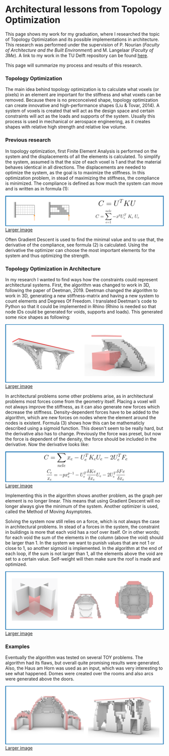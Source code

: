 # Architectural lessons from Topology Optimization

This page shows my work for my graduation, where I researched the topic of Topology Optimization and its possible implementations in architecture. This research was performed under the supervision of P. Nourian (_Faculty of Architecture and the Built Environment_) and M. Langelaar (_Faculty of 3Me_). A link to my work in the TU Delft repository can be found [here](http://resolver.tudelft.nl/uuid:5dc60528-701c-496c-90a2-a804d7a7aada).

This page will summarize my process and results of this research. 

### Topology Optimization

The main idea behind topology optimization is to calculate what voxels (or pixels) in an element are important for the stiffness and what voxels can be removed. Because there is no preconceived shape, topology optimization can create innovative and high-performance shapes (Liu & Tovar, 2014). A system of voxels is created that will act as the design space and certain constraints will act as the loads and supports of the system. Usually this process is used in mechanical or aerospace engineering, as it creates shapes with relative high strength and relative low volume.

### Previous research

In topology optimization, first Finite Element Analysis is performed on the system and the displacements of all the elements is calculated. To simplify the system, assumed is that the size of each voxel is 1 and that the material behaves identical in all directions. The displacements are needed to optimize the system, as the goal is to maximize the stiffness. In this optimization problem, in stead of maximizing the stiffness, the compliance is minimized. The compliance is defined as how much the system can move and is written as in formula (1):

![Compliance](https://github.com/RickvanDijk1/PortFolio/blob/gh-pages/assets/img/Graduation_1.png?raw=true "Project examples")
[Larger image](https://github.com/RickvanDijk1/PortFolio/blob/gh-pages/assets/img/Graduation_1.png)

Often Gradient Descent is used to find the minimal value and to use that, the derivative of the compliance, see formula (2) is calculated. Using the derivative the optimizer can choose the most important elements for the system and thus optimizing the strength. 

### Topology Optimization in Architecture

In my research I wanted to find ways how the constraints could represent architectural systems. First, the algorithm was changed to work in 3D, following the paper of Deetman, 2019. Deetman changed the algorithm to work in 3D, generating a new stiffness-matrix and having a new system to count elements and Degrees Of Freedom. I translated Deetman's code to Python so that it could be implemented in Rhino (Rhino is needed so that node IDs could be generated for voids, supports and loads). This generated some nice shapes as following:

![3D Results](https://github.com/RickvanDijk1/PortFolio/blob/gh-pages/assets/img/Graduation_2.png?raw=true "Project examples")
[Larger image](https://github.com/RickvanDijk1/PortFolio/blob/gh-pages/assets/img/Graduation_2.png)

In architectural problems some other problems arise, as in architectural problems most forces come from the geometry itself. Placing a voxel will not always improve the stiffness, as it can also generate new forces which decrease the stiffness. Density-dependent forces have to be added to the algorithm, which are new forces on nodes where the element around the nodes is existent. Formula (3) shows how this can be mathematicly described using a sigmoid function. This doesn't seem to be really hard, but the derivative also has to change. Previously the force was preset, but now the force is dependent of the density, the force should be included in the derivative. Now the derivative looks like:

![Selfweight](https://github.com/RickvanDijk1/PortFolio/blob/gh-pages/assets/img/Graduation_Self.png?raw=true "Project examples")
[Larger image](https://github.com/RickvanDijk1/PortFolio/blob/gh-pages/assets/img/Graduation_Self.png)

Implementing this in the algorithm shows another problem, as the graph per element is no longer linear. This means that using Gradient Descent will no longer always give the minimum of the system. Another optimizer is used, called the Method of Moving Asymptotes.

Solving the system now still relies on a force, which is not always the case in architectural problems. In stead of a forces in the system, the constraint in buildings is more that each void has a roof over itself. Or in other words; for each void the sum of the elements in the column (above the void) should be larger than 1. In the system we want to punish values that are not 1 or close to 1, so another sigmoid is implemented. In the algorithm at the end of each loop, if the sum is not larger than 1, all the elements above the void are set to a certain value. Self-weight will then make sure the roof is made and optimized.

![Selfweight results](https://github.com/RickvanDijk1/PortFolio/blob/gh-pages/assets/img/Graduation_3.png?raw=true "Project examples")
[Larger image](https://github.com/RickvanDijk1/PortFolio/blob/gh-pages/assets/img/Graduation_3.png.png)

### Examples

Eventually the algorithm was tested on several TOY problems. The algorithm had its flaws, but overall quite promising results were generated. Also, the Haus am Horn was used as an input, which was very interesting to see what happened. Domes were created over the rooms and also arcs were generated above the doors. 

![Selfweight results](https://github.com/RickvanDijk1/PortFolio/blob/gh-pages/assets/img/Graduation_4.png?raw=true "Project examples")
[Larger image](https://github.com/RickvanDijk1/PortFolio/blob/gh-pages/assets/img/Graduation_4.png.png)

